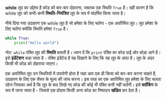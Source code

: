 **while** लूप का उद्देश्य है कोड को बार-बार दोहराना, जबतक एक स्थिति `True` है। यही कारण है कि while लूप को कभी-कभी **स्थिति-नियंत्रित** लूप के रूप में संदर्भित किया जाता है।

नीचे दिया गया उदाहरण एक while लूप है जो हमेशा के लिए चलेगा - एक अपरिमित लूप। लूप हमेशा के लिए चलेगा क्योंकि स्थिति हमेशा `True` है।

```python
while True:
    print("Hello world")
```

नोट: `while` पंक्ति लूप की **स्थिति** बताती है। ध्यान दें कि `print` पंक्ति का कोड दाईं ओर थोड़ा आगे है। इसे __इंडेंटेशन__ कहा जाता है - पंक्ति इंडेंटेड है यह दिखाने के लिए कि यह लूप के अंदर है। लूप के अंदर किसी भी कोड को दोहराया जाएगा।

एक अपरिमित लूप उन स्थितियों में उपयोगी होता है जहां आप एक ही क्रिया को बार-बार करना चाहते हैं, उदाहरण के लिए एक सेंसर के मूल्य की जांच करना। इस तरह का एक अपरिमित लूप हमेशा के लिए चलता रहेगा जिसका अर्थ है कि लूप के बाद लिखे गए कोड की कोई भी पंक्ति कभी नहीं चलेगी। इसे **ब्लॉकिंग** के रूप में जाना जाता है - जिससे एक प्रोग्राम किसी अन्य कोड का निष्पादन **खंडित** कर देता है।
